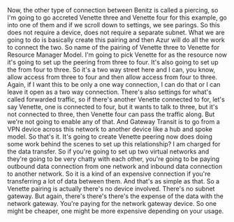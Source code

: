 Now, the other type of connection between Benitz is called a piercing, so I'm going to go accreted
Venette three and Venette four for this example, go into one of them and if we scroll down to settings,
we see parings.
So this does not require a device, does not require a separate subnet.
What we are going to do is basically create this pairing and then Azur will do all the work to connect
the two.
So name of the pairing of Venette three to Venette for Resource Manager Model.
I'm going to pick Venette for as the resource now it's going to set up the peering from three to four.
It's also going to set up the from four to three.
So it's a two way street here and I can, you know, allow access from three to four and then allow
access from four to three.
Again, if I want this to be only a one way connection, I can do that or I can leave it open as a two
way connection.
There's also settings for what's called forwarded traffic, so if there's another Venette connected
to for, let's say Venette, one is connected to four, but it wants to talk to three, but it's not
connected to three, then Venette four can pass the traffic along.
But we're not going to enable any of that.
And Gateway Transit is to go from a VPN device across this network to another device like a hub and
spoke model.
So that's it.
It's going to create Venette peering now does doing some work behind the scenes to set up this relationship?
I am charged for the data transfer.
So if you're going to set up two virtual networks and they're going to be very chatty with each other,
you're going to be paying outbound data connection from one network and inbound data connection to another
network.
So it is a kind of an expensive connection if you're transferring a lot of data between them.
And that's as simple as that.
So a Venette pairing is actually there's no device involved.
There's no subnet gateway.
But again, there's there's there's the expense of the data with the network gateway.
You're paying for the network gateway device.
So one might be cheaper, one might be more expensive depending on your usage.

